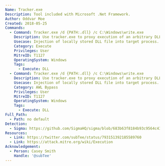 ```yaml
---
Name: Tracker.exe
Description: Tool included with Microsoft .Net Framework.
Author: Oddvar Moe
Created: 2018-05-25
Commands:
  - Command: Tracker.exe /d {PATH:.dll} /c C:\Windows\write.exe
    Description: Use tracker.exe to proxy execution of an arbitrary DLL into another process. Since tracker.exe is also signed it can be used to bypass application whitelisting solutions.
    Usecase: Injection of locally stored DLL file into target process.
    Category: Execute
    Privileges: User
    MitreID: T1127
    OperatingSystem: Windows
    Tags:
      - Execute: DLL
  - Command: Tracker.exe /d {PATH:.dll} /c C:\Windows\write.exe
    Description: Use tracker.exe to proxy execution of an arbitrary DLL into another process. Since tracker.exe is also signed it can be used to bypass application whitelisting solutions.
    Usecase: Injection of locally stored DLL file into target process.
    Category: AWL Bypass
    Privileges: User
    MitreID: T1127
    OperatingSystem: Windows
    Tags:
      - Execute: DLL
Full_Path:
  - Path: no default
Detection:
  - Sigma: https://github.com/SigmaHQ/sigma/blob/683b63f8184b93c9564c4310d10c571cbe367e1e/rules/windows/process_creation/proc_creation_win_lolbin_tracker.yml
Resources:
  - Link: https://twitter.com/subTee/status/793151392185589760
  - Link: https://attack.mitre.org/wiki/Execution
Acknowledgement:
  - Person: Casey Smith
    Handle: '@subTee'
---
```

